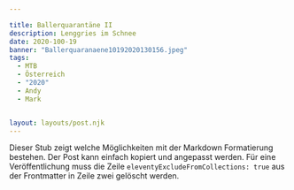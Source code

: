 ```yaml
---

title: Ballerquarantäne II
description: Lenggries im Schnee
date: 2020-100-19
banner: "Ballerquaranaene10192020130156.jpeg"
tags:
  - MTB
  - Österreich
  - "2020"
  - Andy
  - Mark


layout: layouts/post.njk
---
```


Dieser Stub zeigt welche Möglichkeiten mit der Markdown Formatierung bestehen. Der Post kann einfach kopiert und angepasst werden. Für eine Veröffentlichung muss die Zeile `eleventyExcludeFromCollections: true` aus der Frontmatter in Zeile zwei gelöscht werden.
